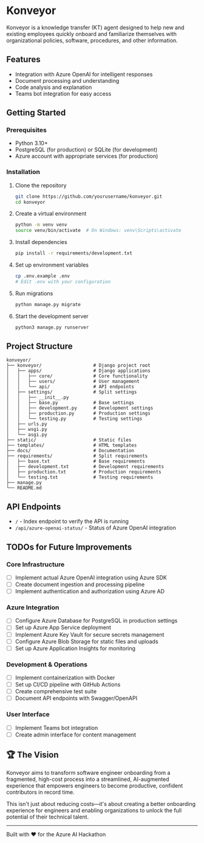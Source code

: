 # Konveyor

Konveyor is a knowledge transfer (KT) agent designed to help new and existing employees quickly onboard and familiarize themselves with organizational policies, software, procedures, and other information.

## Features

- Integration with Azure OpenAI for intelligent responses
- Document processing and understanding
- Code analysis and explanation
- Teams bot integration for easy access

## Getting Started

### Prerequisites

- Python 3.10+
- PostgreSQL (for production) or SQLite (for development)
- Azure account with appropriate services (for production)

### Installation

1. Clone the repository
   ```bash
   git clone https://github.com/yourusername/konveyor.git
   cd konveyor
   ```

2. Create a virtual environment
   ```bash
   python -m venv venv
   source venv/bin/activate  # On Windows: venv\Scripts\activate
   ```

3. Install dependencies
   ```bash
   pip install -r requirements/development.txt
   ```

4. Set up environment variables
   ```bash
   cp .env.example .env
   # Edit .env with your configuration
   ```

5. Run migrations
   ```bash
   python manage.py migrate
   ```

6. Start the development server
   ```bash
   python3 manage.py runserver
   ```

## Project Structure

```
konveyor/
├── konveyor/                   # Django project root
│   ├── apps/                   # Django applications
│   │   ├── core/               # Core functionality
│   │   ├── users/              # User management
│   │   └── api/                # API endpoints
│   ├── settings/               # Split settings
│   │   ├── __init__.py
│   │   ├── base.py             # Base settings
│   │   ├── development.py      # Development settings
│   │   ├── production.py       # Production settings
│   │   └── testing.py          # Testing settings
│   ├── urls.py
│   ├── wsgi.py
│   └── asgi.py
├── static/                     # Static files
├── templates/                  # HTML templates
├── docs/                       # Documentation
├── requirements/               # Split requirements
│   ├── base.txt                # Base requirements
│   ├── development.txt         # Development requirements
│   ├── production.txt          # Production requirements
│   └── testing.txt             # Testing requirements
├── manage.py
└── README.md
```

## API Endpoints

- `/` - Index endpoint to verify the API is running
- `/api/azure-openai-status/` - Status of Azure OpenAI integration

## TODOs for Future Improvements

### Core Infrastructure
- [ ] Implement actual Azure OpenAI integration using Azure SDK
- [ ] Create document ingestion and processing pipeline
- [ ] Implement authentication and authorization using Azure AD

### Azure Integration
- [ ] Configure Azure Database for PostgreSQL in production settings
- [ ] Set up Azure App Service deployment
- [ ] Implement Azure Key Vault for secure secrets management
- [ ] Configure Azure Blob Storage for static files and uploads
- [ ] Set up Azure Application Insights for monitoring

### Development & Operations
- [ ] Implement containerization with Docker
- [ ] Set up CI/CD pipeline with GitHub Actions
- [ ] Create comprehensive test suite
- [ ] Document API endpoints with Swagger/OpenAPI

### User Interface
- [ ] Implement Teams bot integration
- [ ] Create admin interface for content management

## 🏆 The Vision

Konveyor aims to transform software engineer onboarding from a fragmented, high-cost process into a streamlined, AI-augmented experience that empowers engineers to become productive, confident contributors in record time.

This isn't just about reducing costs—it's about creating a better onboarding experience for engineers and enabling organizations to unlock the full potential of their technical talent.

---

Built with ❤️ for the Azure AI Hackathon
